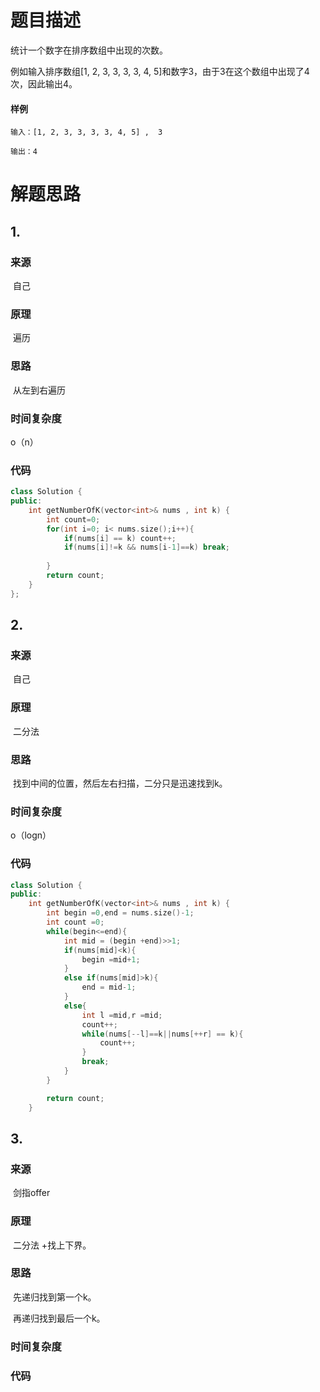 # 题目描述

统计一个数字在排序数组中出现的次数。

例如输入排序数组[1, 2, 3, 3, 3, 3, 4, 5]和数字3，由于3在这个数组中出现了4次，因此输出4。

#### 样例

```
输入：[1, 2, 3, 3, 3, 3, 4, 5] ,  3

输出：4
```

# 解题思路

## 1.

### 来源

​	自己

### 原理

​	遍历

### 思路

​		从左到右遍历

### 时间复杂度

o（n）



### 代码

```cpp
class Solution {
public:
    int getNumberOfK(vector<int>& nums , int k) {
        int count=0;
        for(int i=0; i< nums.size();i++){
            if(nums[i] == k) count++;
            if(nums[i]!=k && nums[i-1]==k) break;
            
        }
        return count;
    }
};
```



## 2.

### 来源

​	自己

### 原理

​	二分法

### 思路

​	找到中间的位置，然后左右扫描，二分只是迅速找到k。

### 时间复杂度

o（logn）

### 代码

```cpp
class Solution {
public:
    int getNumberOfK(vector<int>& nums , int k) {
        int begin =0,end = nums.size()-1;
        int count =0;
        while(begin<=end){
            int mid = (begin +end)>>1;
            if(nums[mid]<k){
                begin =mid+1;
            }
            else if(nums[mid]>k){
                end = mid-1;
            }
            else{
                int l =mid,r =mid;
                count++;
                while(nums[--l]==k||nums[++r] == k){
                    count++;
                }
                break;
            }
        }

        return count;
    }
```



## 3.

### 来源

​	剑指offer

### 原理

​	二分法 +找上下界。

### 思路

​	 先递归找到第一个k。

​	再递归找到最后一个k。

### 时间复杂度

### 代码